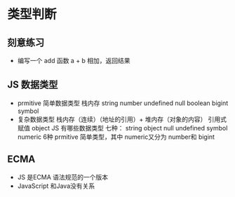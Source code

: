 # 类型判断
## 刻意练习
- 编写一个 add 函数 a + b 相加，返回结果

## JS 数据类型
- prmitive 简单数据类型 栈内存
string number undefined null boolean bigint symbol
- 复杂数据类型 栈内存（连续）（地址的引用）+ 堆内存（对象的内容）
  引用式赋值
object
JS 有哪些数据类型
七种：
string object null undefined symbol numeric 6种 prmitive 简单类型，其中 numeric又分为 number和 bigint
## ECMA
- JS 是ECMA 语法规范的一个版本
- JavaScript 和Java没有关系
